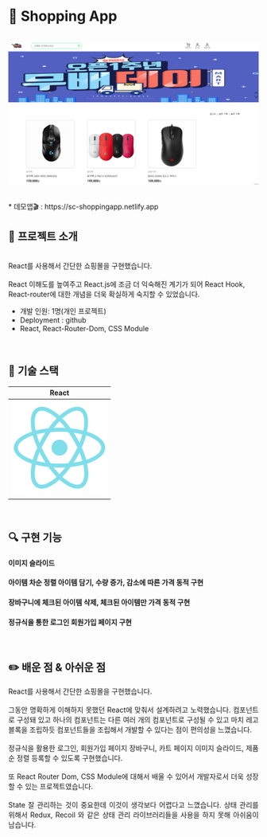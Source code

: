 # 🚩 Shopping App
<p align="center">
  <br>
  <img src="public/images/Read_Me/shoppingMall.PNG">
  <br>
</p>
  <br>
* 데모앱🎬 : https://sc-shoppingapp.netlify.app
  <br>

  
## 📌 프로젝트 소개
<p >
  <br>
  React를 사용해서 간단한 쇼핑몰을 구현했습니다.<br><br>
  React 이해도를 높여주고 React.js에 조금 더 익숙해진 계기가 되어 React Hook, React-router에 대한 개념을 더욱 확실하게 숙지할 수 있었습니다.




* 개발 인원: 1명(개인 프로젝트)
* Deployment : github
* React, React-Router-Dom, CSS Module
</p>

<br>

## 🔨 기술 스택

|    React    | 
| :--------:  |
|  ![react]   |

<br>

## 🔍 구현 기능

#### 이미지 슬라이드 

#### 아이템 차순 정렬 아이템 담기, 수량 증가, 감소에 따른 가격 동적 구현 

#### 장바구니에 체크된 아이템 삭제, 체크된 아이템만 가격 동적 구현 

#### 정규식을 통한 로그인 회원가입 페이지 구현

<br>

## ✏️ 배운 점 & 아쉬운 점

<p align="justify">
React를 사용해서 간단한 쇼핑몰을 구현했습니다.<br><br>
그동안 명확하게 이해하지 못했던 React에 맞춰서 설계하려고 노력했습니다. 컴포넌트로 구성돼 있고 하나의 컴포넌트는 다른 여러 개의 컴포넌트로 구성될 수 있고 마치 레고 블록을 조립하듯 컴포넌트들을 조립해서 개발할 수 있다는 점이 편의성을 느꼈습니다.<br><br>
정규식을 활용한 로그인, 회원가입 페이지 장바구니, 카트 페이지 이미지 슬라이드, 제품 순 정렬 등록할 수 있도록 구현했습니다. <br><br>
  또 React Router Dom, CSS Module에 대해서 배울 수 있어서 개발자로서 더욱 성장할 수 있는 프로젝트였습니다. <br><br>
  State 잘 관리하는 것이 중요한데 이것이 생각보다 어렵다고 느꼈습니다. 상태 관리를 위해서 Redux, Recoil 와 같은 상태 관리 라이브러리들을 사용을 하지 못해 아쉬움이 남습니다.

  
</p>

<br>



<!-- Stack Icon Refernces -->

[react]: public/images/Read_Me/react.svg
